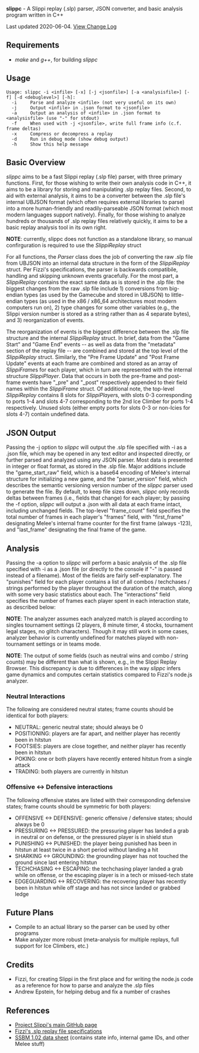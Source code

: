 **slippc** - A Slippi replay (.slp) parser, JSON converter, and basic analysis program written in C++

Last updated 2020-06-04. [View Change Log](./changelog.md)

## Requirements
  * _make_ and _g++_, for building _slippc_

## Usage
    Usage: slippc -i <infile> [-x] [-j <jsonfile>] [-a <analysisfile>] [-f] [-d <debuglevel>] [-h]:
      -i     Parse and analyze <infile> (not very useful on its own)
      -j     Output <infile> in .json format to <jsonfile>
      -a     Output an analysis of <infile> in .json format to <analysisfile> (use "-" for stdout)
      -f     When used with -j <jsonfile>, write full frame info (c.f. frame deltas)
      -x     Compress or decompress a replay
      -d     Run in debug mode (show debug output)
      -h     Show this help message

## Basic Overview

_slippc_ aims to be a fast Slippi replay (.slp file) parser, with three primary functions. First, for those wishing to write their own analysis code in C++, it aims to be a library for storing and manipulating .slp replay files. Second, to aid with external analysis, it aims to be a converter between the .slp file's internal UBJSON format (which often requires external libraries to parse) into a more human-friendly and readily-parseable JSON format (which most modern languages support natively). Finally, for those wishing to analyze hundreds or thousands of .slp replay files relatively quickly, it aims to be a basic replay analysis tool in its own right.

**NOTE**: currently, slippc does not function as a standalone library, so manual confirguration is required to use the *SlippiReplay* struct

For all functions, the *Parser* class does the job of converting the raw .slp file from UBJSON into an internal data structure in the form of the *SlippiReplay* struct. Per Fizzi's specifications, the parser is backwards compatibile, handling and skipping unknown events gracefully. For the most part, a *SlippiReplay* contains the exact same data as is stored in the .slp file: the biggest changes from the raw .slp file include 1) conversions from big-endian types (as used by the Gamecube and stored in UBJSON) to little-endian types (as used in the x86 / x86_64 architectures most modern computers run on), 2) type changes for some other variables (e.g., the Slippi version number is stored as a string rather than as 4 separate bytes), and 3) reorganization of events.

The reorganization of events is the biggest difference between the .slp file structure and the internal *SlippiReplay* struct. In brief, data from the "Game Start" and "Game End" events -- as well as data from the "metadata" section of the replay file -- are combined and stored at the top level of the *SlippiReplay* struct. Similarly, the "Pre Frame Update" and "Post Frame Update" events at each frame are combined and stored as an array of *SlippiFrame*s for each player, which in turn are represented with the internal structure *SlippiPlayer*. Data that occurs in both the pre-frame and post-frame events have "\_pre" and "\_post" respectively appended to their field names within the *SlippiFrame* struct. Of additional note, the top-level *SlippiReplay* contains 8 slots for *SlippiPlayer*s, with slots 0-3 corresponding to ports 1-4 and slots 4-7 corresponding to the 2nd Ice Climber for ports 1-4 respectively. Unused slots (either empty ports for slots 0-3 or non-Icies for slots 4-7) contain undefined data.

## JSON Output

Passing the -j option to _slippc_ will output the .slp file specified with -i as a .json file, which may be opened in any text editor and inspected directly, or further parsed and analyzed using any JSON parser. Most data is presented in integer or float format, as stored in the .slp file. Major additions include the "game\_start\_raw" field, which is a base64 encoding of Melee's internal structure for initializing a new game, and the "parser\_version" field, which describes the semantic versioning version number of the _slippc_ parser used to generate the file. By default, to keep file sizes down, _slippc_ only records deltas between frames (i.e., fields that change) for each player; by passing the -f option, _slippc_ will output a .json with all data at each frame intact, including unchanged fields. The top-level "frame_count" field specifies the total number of frames in each player's "frames" field, with "first\_frame" designating Melee's internal frame counter for the first frame (always -123), and "last\_frame" designating the final frame of the game.

## Analysis

Passing the -a option to _slippc_ will perform a basic analysis of the .slp file specified with -i as a .json file (or directly to the console if "-" is passed instead of a filename). Most of the fields are fairly self-explanatory. The "punishes" field for each player contains a list of all combos / techchases / strings performed by the player throughout the duration of the match, along with some very basic statistics about each. The "interactions" field specifies the number of frames each player spent in each interaction state, as described below:

**NOTE**: The analyzer assumes each analyzed match is played according to singles tournament settings (2 players, 8 minute timer, 4 stocks, tournament legal stages, no glitch characters). Though it may still work in some cases, analyzer behavior is currently undefined for matches played with non-tournament settings or in teams mode.

**NOTE**: The output of some fields (such as neutral wins and combo / string counts) may be different than what is shown, e.g., in the Slippi Replay Browser. This discrepancy is due to differences in the way _slippc_ infers game dynamics and computes certain statistics compared to Fizzi's node.js analyzer.

### Neutral Interactions
  The following are considered neutral states; frame counts should be identical for both players:

  * NEUTRAL: generic neutral state; should always be 0
  * POSITIONING: players are far apart, and neither player has recently been in hitstun
  * FOOTSIES: players are close together, and neither player has recently been in hitstun
  * POKING: one or both players have recently entered hitstun from a single attack
  * TRADING: both players are currently in hitstun

### Offensive <-> Defensive interactions
  The following offensive states are listed with their corresponding defensive states; frame counts should be symmetric for both players:

  * OFFENSIVE <-> DEFENSIVE: generic offensive / defensive states; should always be 0
  * PRESSURING <-> PRESSURED: the pressuring player has landed a grab in neutral or on defense, or the pressured player is in shield stun
  * PUNISHING <-> PUNISHED: the player being punished has been in hitstun at least twice in a short period without landing a hit
  * SHARKING <-> GROUNDING: the grounding player has not touched the ground since last entering hitstun
  * TECHCHASING <-> ESCAPING: the techchasing player landed a grab while on offense, or the escaping player is in a tech or missed-tech state
  * EDGEGUARDING <-> RECOVERING: the recovering player has recently been in hitstun while off stage and has not since landed or grabbed ledge

## Future Plans
  * Compile to an actual library so the parser can be used by other programs
  * Make analyzer more robust (meta-analysis for multiple replays, full support for Ice Climbers, etc.)

## Credits
  * Fizzi, for creating Slippi in the first place and for writing the node.js code as a reference for how to parse and analyze the .slp files
  * Andrew Epstein, for helping debug and fix a number of crashes

## References
  * [Project Slippi's main GitHub page](https://github.com/project-slippi/project-slippi)
  * [Fizzi's .slp replay file specifications](https://github.com/project-slippi/project-slippi/wiki/Replay-File-Spec)
  * [SSBM 1.02 data sheet](https://docs.google.com/spreadsheets/d/1JX2w-r2fuvWuNgGb6D3Cs4wHQKLFegZe2jhbBuIhCG8/edit) (contains state info, internal game IDs, and other Melee stuff)
